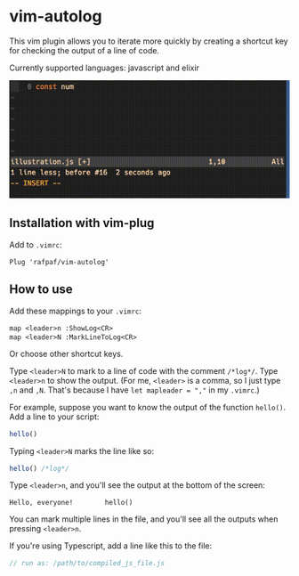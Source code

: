 # vim-autolog

This vim plugin allows you to iterate more quickly by creating a
shortcut key for checking the output of a line of code.

Currently supported languages: javascript and elixir

<img src='https://raw.githubusercontent.com/rafpaf/github-images/master/vim-autolog-js.gif'>

## Installation with vim-plug

Add to `.vimrc`:
```
Plug 'rafpaf/vim-autolog'
```

## How to use

Add these mappings to your `.vimrc`:

```vim
map <leader>n :ShowLog<CR>
map <leader>N :MarkLineToLog<CR>
```

Or choose other shortcut keys.

Type `<leader>N` to mark to a line of code with the comment `/*log*/`. Type
`<leader>n` to show the output. (For me, `<leader>` is a comma, so I just type
`,n` and `,N`. That's because I have `let mapleader = ","` in my `.vimrc`.)

For example, suppose you want to know the output of the function `hello()`.
Add a line to your script:

```js
hello()
```

Typing `<leader>N` marks the line like so:

```js
hello() /*log*/
```

Type `<leader>n`, and you'll see the output at the bottom of the screen:

```
Hello, everyone!        hello()
```

You can mark multiple lines in the file, and you'll see all the outputs when
pressing `<leader>n`.

If you're using Typescript, add a line like this to the file:

```js
// run as: /path/to/compiled_js_file.js 
```
